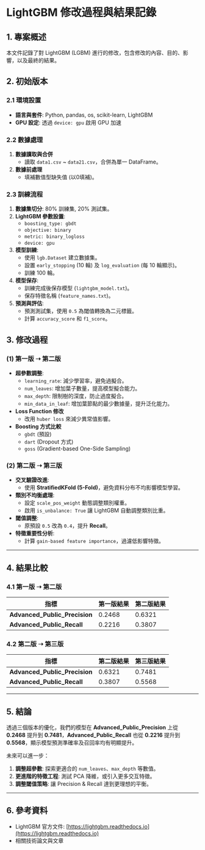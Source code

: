 # LightGBM 修改過程與結果記錄

## 1. 專案概述
本文件記錄了對 LightGBM (LGBM) 進行的修改，包含修改的內容、目的、影響，以及最終的結果。

## 2. 初始版本

### 2.1 環境設置
- **語言與套件**: Python, pandas, os, scikit-learn, LightGBM
- **GPU 設定**: 透過 `device: gpu` 啟用 GPU 加速

### 2.2 數據處理
1. **數據讀取與合併**
   - 讀取 `data1.csv` ~ `data21.csv`，合併為單一 DataFrame。
2. **數據前處理**
   - 填補數值型缺失值 (以0填補)。

### 2.3 訓練流程
1. **數據集切分**: 80% 訓練集, 20% 測試集。
2. **LightGBM 參數設置**:
   - `boosting_type: gbdt`
   - `objective: binary`
   - `metric: binary_logloss`
   - `device: gpu`
3. **模型訓練**:
   - 使用 `lgb.Dataset` 建立數據集。
   - 設置 `early_stopping` (10 輪) 及 `log_evaluation` (每 10 輪顯示)。
   - 訓練 100 輪。
4. **模型保存**:
   - 訓練完成後保存模型 (`lightgbm_model.txt`)。
   - 保存特徵名稱 (`feature_names.txt`)。
5. **預測與評估**:
   - 預測測試集，使用 `0.5` 為閾值轉換為二元標籤。
   - 計算 `accuracy_score` 和 `f1_score`。

## 3. 修改過程

### (1) 第一版 ➝ 第二版
- **超參數調整**:
  - `learning_rate`: 減少學習率，避免過擬合。
  - `num_leaves`: 增加葉子數量，提高模型擬合能力。
  - `max_depth`: 限制樹的深度，防止過度擬合。
  - `min_data_in_leaf`: 增加葉節點的最少數據量，提升泛化能力。
- **Loss Function 修改**
  - 改用 `huber loss` 來減少異常值影響。
- **Boosting 方式比較**
  - `gbdt` (預設)
  - `dart` (Dropout 方式)
  - `goss` (Gradient-based One-Side Sampling)

### (2) 第二版 ➝ 第三版
- **交叉驗證改進**:
  - 使用 **StratifiedKFold (5-Fold)**，避免資料分布不均影響模型學習。
- **類別不均衡處理**:
  - 設定 `scale_pos_weight` 動態調整類別權重。
  - 啟用 `is_unbalance: True` 讓 LightGBM 自動調整類別比重。
- **閾值調整**:
  - 原預設 `0.5` 改為 `0.4`，提升 **Recall**。
- **特徵重要性分析**:
  - 計算 `gain-based feature importance`，過濾低影響特徵。

---

## 4. 結果比較

### 4.1 第一版 ➝ 第二版
| 指標 | 第一版結果 | 第二版結果 |
|------|------|------|
| **Advanced_Public_Precision** | 0.2468 | 0.6321 |
| **Advanced_Public_Recall** | 0.2216 | 0.3807 |

### 4.2 第二版 ➝ 第三版
| 指標 | 第二版結果 | 第三版結果 |
|------|------|------|
| **Advanced_Public_Precision** | 0.6321 | 0.7481 |
| **Advanced_Public_Recall** | 0.3807 | 0.5568 |

---

## 5. 結論
透過三個版本的優化，我們的模型在 **Advanced_Public_Precision** 上從 **0.2468** 提升到 **0.7481**，**Advanced_Public_Recall** 也從 **0.2216** 提升到 **0.5568**，顯示模型預測準確率及召回率均有明顯提升。

未來可以進一步：
1. **調整超參數**: 探索更適合的 `num_leaves`、`max_depth` 等數值。
2. **更進階的特徵工程**: 測試 PCA 降維，或引入更多交互特徵。
3. **調整閾值策略**: 讓 Precision & Recall 達到更理想的平衡。

---

## 6. 參考資料
- LightGBM 官方文件: [https://lightgbm.readthedocs.io](https://lightgbm.readthedocs.io)
- 相關技術論文與文章
